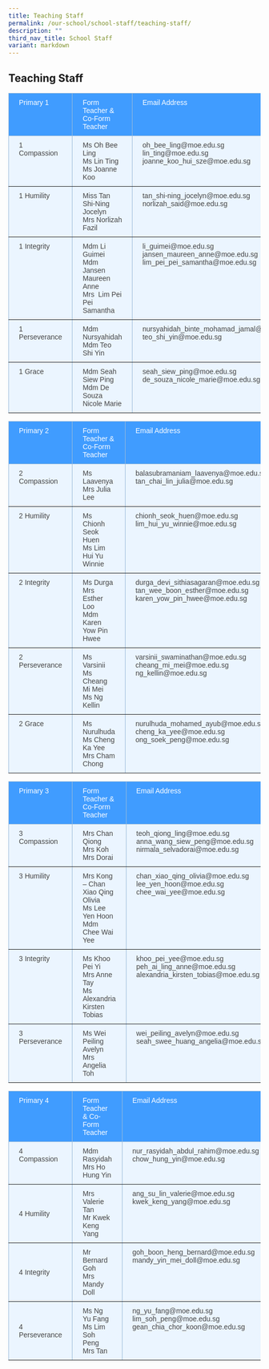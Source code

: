 ```yaml
---
title: Teaching Staff
permalink: /our-school/school-staff/teaching-staff/
description: ""
third_nav_title: School Staff
variant: markdown
---
```

<h2>Teaching Staff</h2>
<style type="text/css">
.tg  {border-collapse:collapse;border-color:#9ABAD9;border-spacing:0;}
.tg td{background-color:#EBF5FF;border-color:#9ABAD9;border-style:solid;border-width:1px;color:#444;
  font-family:Arial, sans-serif;font-size:14px;overflow:hidden;padding:10px 20px;word-break:normal;}
.tg th{background-color:#409cff;border-color:#9ABAD9;border-style:solid;border-width:1px;color:#fff;
  font-family:Arial, sans-serif;font-size:14px;font-weight:normal;overflow:hidden;padding:10px 20px;word-break:normal;}
.tg .tg-0pky{border-color:inherit;text-align:left;vertical-align:top}
</style>
<table class="tg"><thead>
  <tr>
    <th class="tg-0pky">Primary 1</th>
    <th class="tg-0pky">Form Teacher &amp; Co-Form Teacher</th>
    <th class="tg-0pky">Email Address </th>
  </tr></thead>
<tbody>
  <tr>
    <td class="tg-0pky">1 Compassion</td>
    <td class="tg-0pky">Ms Oh Bee Ling<br>Ms Lin Ting<br>Ms Joanne Koo</td>
    <td class="tg-0pky">oh_bee_ling@moe.edu.sg<br>lin_ting@moe.edu.sg<br>joanne_koo_hui_sze@moe.edu.sg</td>
  </tr>
  <tr>
    <td class="tg-0pky">1 Humility</td>
    <td class="tg-0pky">Miss Tan Shi-Ning Jocelyn<br>Mrs Norlizah Fazil</td>
    <td class="tg-0pky">tan_shi-ning_jocelyn@moe.edu.sg<br>norlizah_said@moe.edu.sg</td>
  </tr>
  <tr>
    <td class="tg-0pky">1 Integrity</td>
    <td class="tg-0pky">Mdm Li Guimei<br>Mdm Jansen Maureen Anne<br>Mrs&nbsp;&nbsp;Lim Pei Pei Samantha</td>
    <td class="tg-0pky">li_guimei@moe.edu.sg<br>jansen_maureen_anne@moe.edu.sg<br>lim_pei_pei_samantha@moe.edu.sg</td>
  </tr>
  <tr>
    <td class="tg-0pky">1 Perseverance</td>
    <td class="tg-0pky">Mdm Nursyahidah<br>Mdm Teo Shi Yin</td>
    <td class="tg-0pky">nursyahidah_binte_mohamad_jamal@moe.edu.sg<br>teo_shi_yin@moe.edu.sg</td>
  </tr>
  <tr>
    <td class="tg-0pky">1 Grace</td>
    <td class="tg-0pky">Mdm Seah Siew Ping<br>Mdm De Souza Nicole Marie</td>
    <td class="tg-0pky">seah_siew_ping@moe.edu.sg<br>de_souza_nicole_marie@moe.edu.sg</td>
  </tr>
</tbody></table>

<style type="text/css">
.tg  {border-collapse:collapse;border-color:#9ABAD9;border-spacing:0;}
.tg td{background-color:#EBF5FF;border-color:#9ABAD9;border-style:solid;border-width:1px;color:#444;
  font-family:Arial, sans-serif;font-size:14px;overflow:hidden;padding:10px 20px;word-break:normal;}
.tg th{background-color:#409cff;border-color:#9ABAD9;border-style:solid;border-width:1px;color:#fff;
  font-family:Arial, sans-serif;font-size:14px;font-weight:normal;overflow:hidden;padding:10px 20px;word-break:normal;}
.tg .tg-0pky{border-color:inherit;text-align:left;vertical-align:top}
</style>
<table class="tg"><thead>
  <tr>
    <th class="tg-0pky">Primary 2</th>
    <th class="tg-0pky">Form Teacher &amp; Co-Form Teacher</th>
    <th class="tg-0pky">Email Address </th>
  </tr></thead>
<tbody>
  <tr>
    <td class="tg-0pky">2 Compassion</td>
    <td class="tg-0pky">Ms Laavenya<br>Mrs Julia Lee</td>
    <td class="tg-0pky">balasubramaniam_laavenya@moe.edu.sg<br>tan_chai_lin_julia@moe.edu.sg</td>
  </tr>
  <tr>
    <td class="tg-0pky">2 Humility</td>
    <td class="tg-0pky">Ms Chionh Seok Huen<br>Ms Lim Hui Yu Winnie</td>
    <td class="tg-0pky">chionh_seok_huen@moe.edu.sg<br>lim_hui_yu_winnie@moe.edu.sg</td>
  </tr>
  <tr>
    <td class="tg-0pky">2 Integrity</td>
    <td class="tg-0pky">Ms Durga<br>Mrs Esther Loo<br>Mdm Karen Yow Pin Hwee</td>
    <td class="tg-0pky">durga_devi_sithiasagaran@moe.edu.sg<br>tan_wee_boon_esther@moe.edu.sg<br>karen_yow_pin_hwee@moe.edu.sg</td>
  </tr>
  <tr>
    <td class="tg-0pky">2 Perseverance</td>
    <td class="tg-0pky">Ms Varsinii<br>Ms Cheang Mi Mei<br>Ms Ng Kellin</td>
    <td class="tg-0pky">varsinii_swaminathan@moe.edu.sg<br>cheang_mi_mei@moe.edu.sg<br>ng_kellin@moe.edu.sg</td>
  </tr>
  <tr>
    <td class="tg-0pky">2 Grace</td>
    <td class="tg-0pky">Ms Nurulhuda<br>Ms Cheng Ka Yee<br>Mrs Cham Chong</td>
    <td class="tg-0pky">nurulhuda_mohamed_ayub@moe.edu.sg<br>cheng_ka_yee@moe.edu.sg<br>ong_soek_peng@moe.edu.sg</td>
  </tr>
</tbody></table>

<style type="text/css">
.tg  {border-collapse:collapse;border-color:#9ABAD9;border-spacing:0;}
.tg td{background-color:#EBF5FF;border-color:#9ABAD9;border-style:solid;border-width:1px;color:#444;
  font-family:Arial, sans-serif;font-size:14px;overflow:hidden;padding:10px 20px;word-break:normal;}
.tg th{background-color:#409cff;border-color:#9ABAD9;border-style:solid;border-width:1px;color:#fff;
  font-family:Arial, sans-serif;font-size:14px;font-weight:normal;overflow:hidden;padding:10px 20px;word-break:normal;}
.tg .tg-pval{background-color:#EBF5FF;border-color:inherit;color:#444;text-align:left;vertical-align:top}
.tg .tg-0pky{border-color:inherit;text-align:left;vertical-align:top}
</style>
<table class="tg"><thead>
  <tr>
    <th class="tg-0pky">Primary 3</th>
    <th class="tg-0pky">Form Teacher &amp; Co-Form Teacher</th>
    <th class="tg-0pky">Email Address </th>
  </tr></thead>
<tbody>
  <tr>
    <td class="tg-0pky">3 Compassion</td>
    <td class="tg-0pky">Mrs Chan Qiong<br>Mrs Koh<br>Mrs Dorai</td>
    <td class="tg-0pky">teoh_qiong_ling@moe.edu.sg<br>anna_wang_siew_peng@moe.edu.sg<br>nirmala_selvadorai@moe.edu.sg</td>
  </tr>
  <tr>
    <td class="tg-0pky">3 Humility</td>
    <td class="tg-pval">Mrs Kong – Chan Xiao Qing Olivia<br>Ms Lee Yen Hoon<br>Mdm Chee Wai Yee</td>
    <td class="tg-0pky">chan_xiao_qing_olivia@moe.edu.sg<br>lee_yen_hoon@moe.edu.sg<br>chee_wai_yee@moe.edu.sg</td>
  </tr>
  <tr>
    <td class="tg-0pky">3 Integrity</td>
    <td class="tg-0pky">Ms Khoo Pei Yi<br>Mrs Anne Tay<br>Ms Alexandria Kirsten Tobias</td>
    <td class="tg-0pky">khoo_pei_yee@moe.edu.sg<br>peh_ai_ling_anne@moe.edu.sg<br>alexandria_kirsten_tobias@moe.edu.sg</td>
  </tr>
  <tr>
    <td class="tg-0pky">3 Perseverance</td>
    <td class="tg-0pky">Ms Wei Peiling Avelyn<br>Mrs Angelia Toh</td>
    <td class="tg-0pky">wei_peiling_avelyn@moe.edu.sg<br>seah_swee_huang_angelia@moe.edu.sg</td>
  </tr>
</tbody></table>

<style type="text/css">
.tg  {border-collapse:collapse;border-color:#9ABAD9;border-spacing:0;}
.tg td{background-color:#EBF5FF;border-color:#9ABAD9;border-style:solid;border-width:1px;color:#444;
  font-family:Arial, sans-serif;font-size:14px;overflow:hidden;padding:10px 20px;word-break:normal;}
.tg th{background-color:#409cff;border-color:#9ABAD9;border-style:solid;border-width:1px;color:#fff;
  font-family:Arial, sans-serif;font-size:14px;font-weight:normal;overflow:hidden;padding:10px 20px;word-break:normal;}
.tg .tg-lboi{border-color:inherit;text-align:left;vertical-align:middle}
.tg .tg-0pky{border-color:inherit;text-align:left;vertical-align:top}
</style>
<table class="tg"><thead>
  <tr>
    <th class="tg-0pky">Primary 4</th>
    <th class="tg-0pky">Form Teacher &amp; Co-Form Teacher</th>
    <th class="tg-0pky">Email Address </th>
  </tr></thead>
<tbody>
  <tr>
    <td class="tg-0pky">4 Compassion</td>
    <td class="tg-0pky">Mdm Rasyidah<br>Mrs Ho Hung Yin</td>
    <td class="tg-0pky">nur_rasyidah_abdul_rahim@moe.edu.sg<br>chow_hung_yin@moe.edu.sg</td>
  </tr>
  <tr>
    <td class="tg-lboi">4 Humility</td>
    <td class="tg-0pky">Mrs Valerie Tan<br>Mr Kwek Keng Yang</td>
    <td class="tg-0pky">ang_su_lin_valerie@moe.edu.sg<br>kwek_keng_yang@moe.edu.sg</td>
  </tr>
  <tr>
    <td class="tg-lboi">4 Integrity</td>
    <td class="tg-0pky">Mr Bernard Goh<br>Mrs Mandy Doll</td>
    <td class="tg-0pky">goh_boon_heng_bernard@moe.edu.sg<br>mandy_yin_mei_doll@moe.edu.sg</td>
  </tr>
  <tr>
    <td class="tg-lboi">4 Perseverance</td>
    <td class="tg-0pky">Ms Ng Yu Fang<br>Ms Lim Soh Peng<br>Mrs Tan</td>
    <td class="tg-0pky">ng_yu_fang@moe.edu.sg<br>lim_soh_peng@moe.edu.sg<br>gean_chia_chor_koon@moe.edu.sg</td>
  </tr>
</tbody></table>